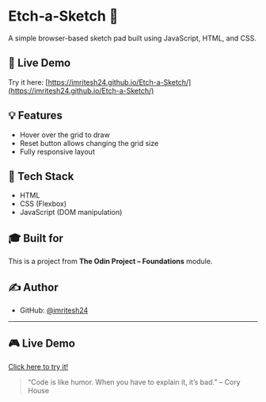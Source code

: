 # Etch‑a‑Sketch 🎨

A simple browser-based sketch pad built using JavaScript, HTML, and CSS.

## 🚀 Live Demo

Try it here: [https://imritesh24.github.io/Etch-a-Sketch/](https://imritesh24.github.io/Etch-a-Sketch/)

## 💡 Features

- Hover over the grid to draw
- Reset button allows changing the grid size
- Fully responsive layout

## 🔧 Tech Stack

- HTML
- CSS (Flexbox)
- JavaScript (DOM manipulation)

## 🎓 Built for

This is a project from **The Odin Project – Foundations** module.

## ✍️ Author

- GitHub: [@imritesh24](https://github.com/imritesh24)

---

## 🎮 Live Demo
[Click here to try it!](https://imritesh24.github.io/Etch-a-Sketch/)

> “Code is like humor. When you have to explain it, it’s bad.” – Cory House